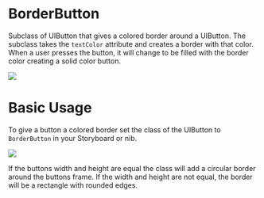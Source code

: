# BorderButton
Subclass of UIButton that gives a colored border around a UIButton. The subclass takes the ```textColor``` attribute and creates a border with that color. When a user presses the button, it will change to be filled with the border color creating a solid color button.

![](readmeassets/screenshot2.png)

# Basic Usage
To give a button a colored border set the class of the UIButton to ```BorderButton``` in your Storyboard or nib.

![](readmeassets/screenshot1.png)

If the buttons width and height are equal the class will add a circular border around the buttons frame. If the width and height are not equal, the border will be a rectangle with rounded edges.